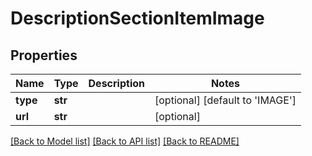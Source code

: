 # DescriptionSectionItemImage

## Properties
Name | Type | Description | Notes
------------ | ------------- | ------------- | -------------
**type** | **str** |  | [optional] [default to 'IMAGE']
**url** | **str** |  | [optional] 

[[Back to Model list]](../README.md#documentation-for-models) [[Back to API list]](../README.md#documentation-for-api-endpoints) [[Back to README]](../README.md)


